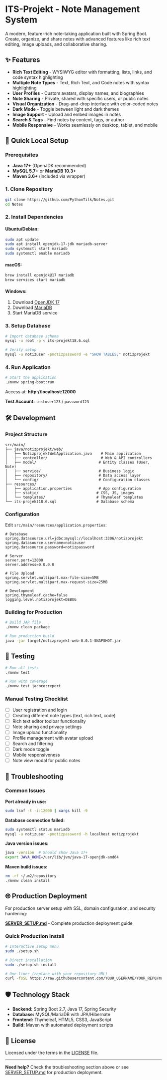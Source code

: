 # ITS-Projekt - Note Management System

A modern, feature-rich note-taking application built with Spring Boot. Create, organize, and share notes with advanced features like rich text editing, image uploads, and collaborative sharing.

## ✨ Features

- **Rich Text Editing** - WYSIWYG editor with formatting, lists, links, and code syntax highlighting
- **Multiple Note Types** - Text, Rich Text, and Code notes with syntax highlighting
- **User Profiles** - Custom avatars, display names, and biographies  
- **Note Sharing** - Private, shared with specific users, or public notes
- **Visual Organization** - Drag-and-drop interface with color-coded notes
- **Dark Mode** - Toggle between light and dark themes
- **Image Support** - Upload and embed images in notes
- **Search & Tags** - Find notes by content, tags, or author
- **Mobile Responsive** - Works seamlessly on desktop, tablet, and mobile

## 🚀 Quick Local Setup

### Prerequisites

- **Java 17+** (OpenJDK recommended)
- **MySQL 5.7+** or **MariaDB 10.3+**
- **Maven 3.6+** (included via wrapper)

### 1. Clone Repository

```bash
git clone https://github.com/PythonTilk/Notes.git
cd Notes
```

### 2. Install Dependencies

#### Ubuntu/Debian:
```bash
sudo apt update
sudo apt install openjdk-17-jdk mariadb-server
sudo systemctl start mariadb
sudo systemctl enable mariadb
```

#### macOS:
```bash
brew install openjdk@17 mariadb
brew services start mariadb
```

#### Windows:
1. Download [OpenJDK 17](https://adoptium.net/)
2. Download [MariaDB](https://mariadb.org/download/)
3. Start MariaDB service

### 3. Setup Database

```bash
# Import database schema
mysql -u root -p < its-projekt18.6.sql

# Verify setup
mysql -u notizuser -pnotizpassword -e "SHOW TABLES;" notizprojekt
```

### 4. Run Application

```bash
# Start the application
./mvnw spring-boot:run
```

Access at: **http://localhost:12000**

**Test Account:** `testuser123` / `password123`

## 🛠️ Development

### Project Structure

```
src/main/
├── java/notizprojekt/web/
│   ├── NotizprojektWebApplication.java    # Main application
│   ├── controller/                        # Web & API controllers
│   ├── model/                            # Entity classes (User, Note)
│   ├── service/                          # Business logic
│   ├── repository/                       # Data access layer
│   └── config/                           # Configuration classes
├── resources/
│   ├── application.properties            # App configuration
│   ├── static/                          # CSS, JS, images
│   └── templates/                       # Thymeleaf templates
└── its-projekt18.6.sql                  # Database schema
```

### Configuration

Edit `src/main/resources/application.properties`:

```properties
# Database
spring.datasource.url=jdbc:mysql://localhost:3306/notizprojekt
spring.datasource.username=notizuser
spring.datasource.password=notizpassword

# Server
server.port=12000
server.address=0.0.0.0

# File Upload
spring.servlet.multipart.max-file-size=5MB
spring.servlet.multipart.max-request-size=25MB

# Development
spring.thymeleaf.cache=false
logging.level.notizprojekt=DEBUG
```

### Building for Production

```bash
# Build JAR file
./mvnw clean package

# Run production build
java -jar target/notizprojekt-web-0.0.1-SNAPSHOT.jar
```

## 🧪 Testing

```bash
# Run all tests
./mvnw test

# Run with coverage
./mvnw test jacoco:report
```

### Manual Testing Checklist

- [ ] User registration and login
- [ ] Creating different note types (text, rich text, code)
- [ ] Rich text editor toolbar functionality
- [ ] Note sharing and privacy settings
- [ ] Image upload functionality
- [ ] Profile management with avatar upload
- [ ] Search and filtering
- [ ] Dark mode toggle
- [ ] Mobile responsiveness
- [ ] Note view modal for public notes

## 🔧 Troubleshooting

### Common Issues

**Port already in use:**
```bash
sudo lsof -t -i:12000 | xargs kill -9
```

**Database connection failed:**
```bash
sudo systemctl status mariadb
mysql -u notizuser -pnotizpassword -h localhost notizprojekt
```

**Java version issues:**
```bash
java -version  # Should show Java 17+
export JAVA_HOME=/usr/lib/jvm/java-17-openjdk-amd64
```

**Maven build issues:**
```bash
rm -rf ~/.m2/repository
./mvnw clean install
```

## 🌐 Production Deployment

For production server setup with SSL, domain configuration, and security hardening:

**[SERVER_SETUP.md](SERVER_SETUP.md)** - Complete production deployment guide

### Quick Production Install

```bash
# Interactive setup menu
sudo ./setup.sh

# Direct installation
sudo ./setup.sh install

# One-liner (replace with your repository URL)
curl -fsSL https://raw.githubusercontent.com/YOUR_USERNAME/YOUR_REPO/main/setup.sh | sudo bash -s install
```

## 🛡️ Technology Stack

- **Backend:** Spring Boot 2.7, Java 17, Spring Security
- **Database:** MySQL/MariaDB with JPA/Hibernate
- **Frontend:** Thymeleaf, HTML5, CSS3, JavaScript
- **Build:** Maven with automated deployment scripts

## 📄 License

Licensed under the terms in the [LICENSE](LICENSE) file.

---

**Need help?** Check the troubleshooting section above or see [SERVER_SETUP.md](SERVER_SETUP.md) for production deployment.
